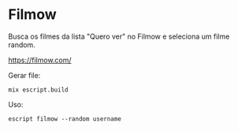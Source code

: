 # Filmow

Busca os filmes da lista "Quero ver" no Filmow e seleciona um filme random. 

https://filmow.com/

Gerar file: 
```
mix escript.build
```
Uso: 
```
escript filmow --random username
```